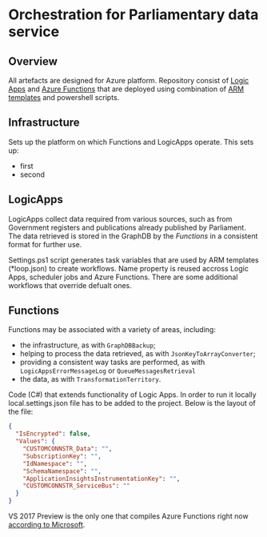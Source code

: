 # Orchestration for Parliamentary data service #

## Overview ##

All artefacts are designed for Azure platform. Repository consist of [Logic Apps](https://docs.microsoft.com/en-gb/azure/logic-apps/) and [Azure Functions](https://docs.microsoft.com/en-us/azure/azure-functions/functions-overview) that are deployed using combination of [ARM templates](https://docs.microsoft.com/en-us/azure/azure-resource-manager/resource-manager-template-walkthrough) and powershell scripts.

## Infrastructure ##
Sets up the platform on which Functions and LogicApps operate.  This sets up:
* first
* second

## LogicApps ##
LogicApps collect data required from various sources, such as from Government registers and publications already published by Parliament. The data retrieved is stored in the GraphDB by the *Functions* in a consistent format for further use.

Settings.ps1 script generates task variables that are used by ARM templates (*loop.json) to create workflows. Name property is reused accross Logic Apps, scheduler jobs and Azure Functions. There are some additional workflows that override defualt ones.

## Functions ##
Functions may be associated with a variety of areas, including:
* the infrastructure, as with `GraphDBBackup`;
* helping to process the data retrieved, as with `JsonKeyToArrayConverter`;
* providing a consistent way tasks are performed, as with `LogicAppsErrorMessageLog` or `QueueMessagesRetrieval`
* the data, as with `TransformationTerritory`.

Code (C#) that extends functionality of Logic Apps. In order to run it locally local.settings.json file has to be added to the project.
Below is the layout of the file:

```json
{
  "IsEncrypted": false,
  "Values": {
    "CUSTOMCONNSTR_Data": "",
    "SubscriptionKey": "",
    "IdNamespace": "",
    "SchemaNamespace": "",
    "ApplicationInsightsInstrumentationKey": "",
    "CUSTOMCONNSTR_ServiceBus": ""
  }
}
```

VS 2017 Preview is the only one that compiles Azure Functions right now [according to Microsoft](https://blogs.msdn.microsoft.com/webdev/2017/05/10/azure-function-tools-for-visual-studio-2017/).

